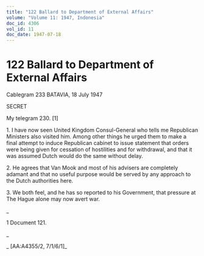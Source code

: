 ```yaml
---
title: "122 Ballard to Department of External Affairs"
volume: "Volume 11: 1947, Indonesia"
doc_id: 4306
vol_id: 11
doc_date: 1947-07-18
---
```


# 122 Ballard to Department of External Affairs

Cablegram 233 BATAVIA, 18 July 1947

SECRET

My telegram 230. [1]

1\. I have now seen United Kingdom Consul-General who tells me Republican Ministers also visited him. Among other things he urged them to make a final attempt to induce Republican cabinet to issue statement that orders were being given for cessation of hostilities and for withdrawal, and that it was assumed Dutch would do the same without delay.

2\. He agrees that Van Mook and most of his advisers are completely adamant and that no useful purpose would be served by any approach to the Dutch authorities here.

3\. We both feel, and he has so reported to his Government, that pressure at The Hague alone may now avert war.

_

1 Document 121.

_

_ [AA:A4355/2, 7/1/6/1]_
